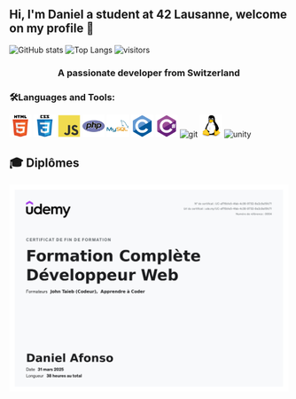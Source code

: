 ## Hi, I'm Daniel a student at 42 Lausanne, welcome on my profile 👋

![GitHub stats](https://github-readme-stats.vercel.app/api?username=daniel149afonso&show_icons=true)
![Top Langs](https://github-readme-stats.vercel.app/api/top-langs/?username=daniel149afonso&layout=compact)
![visitors](https://visitor-badge.laobi.icu/badge?page_id=daniel149afonso.elouan42)

<h3 align="center">A passionate developer from Switzerland</h3>

<h3 align="left">🛠️Languages and Tools:</h3>
<p align="left">
<!---HTML------------------->
<a href="https://www.w3.org/html/" target="_blank" rel="noreferrer" style="text-decoration: none;">
  <img src="https://raw.githubusercontent.com/devicons/devicon/master/icons/html5/html5-original-wordmark.svg" alt="html5" width="40" height="40"/>
</a>
<!---CSS--------------------->
<a href="https://www.w3schools.com/css/" target="_blank" rel="noreferrer" style="text-decoration: none;"> <img src="https://raw.githubusercontent.com/devicons/devicon/master/icons/css3/css3-original-wordmark.svg" alt="css3" width="40" height="40"/> </a> 
<!---JS--------------------->
<a href="https://developer.mozilla.org/en-US/docs/Web/JavaScript" target="_blank" rel="noreferrer" style="text-decoration: none;"> <img src="https://raw.githubusercontent.com/devicons/devicon/master/icons/javascript/javascript-original.svg" alt="javascript" width="40" height="40"/> </a>
<!---PHP--------------------->
<a href="https://www.php.net" target="_blank" rel="noreferrer" style="text-decoration: none;"> <img src="https://raw.githubusercontent.com/devicons/devicon/master/icons/php/php-original.svg" alt="php" width="40" height="40"/> </a>
<!---MYSQL--------------------->
<a href="https://www.mysql.com/" target="_blank" rel="noreferrer" style="text-decoration: none;"> <img src="https://raw.githubusercontent.com/devicons/devicon/master/icons/mysql/mysql-original-wordmark.svg" alt="mysql" width="40" height="40"/> </a>
<!---C--------------------->
<a href="https://www.cprogramming.com/" target="_blank" rel="noreferrer" style="text-decoration: none;"> <img src="https://raw.githubusercontent.com/devicons/devicon/master/icons/c/c-original.svg" alt="c" width="40" height="40"/> </a> 
<!---C#--------------------->
<a href="https://www.w3schools.com/cs/" target="_blank" rel="noreferrer" style="text-decoration: none;"> <img src="https://raw.githubusercontent.com/devicons/devicon/master/icons/csharp/csharp-original.svg" alt="csharp" width="40" height="40"/> </a>
<!---GIT--------------------->
<a href="https://git-scm.com/" target="_blank" rel="noreferrer" style="text-decoration: none;"> <img src="https://www.vectorlogo.zone/logos/git-scm/git-scm-icon.svg" alt="git" width="40" height="40"/> </a>
<!---LINUX--------------------->
<a href="https://www.linux.org/" target="_blank" rel="noreferrer" style="text-decoration: none;"> <img src="https://raw.githubusercontent.com/devicons/devicon/master/icons/linux/linux-original.svg" alt="linux" width="40" height="40"/> </a>
<!---UNITY--------------------->
<a href="https://unity.com/" target="_blank" rel="noreferrer" style="text-decoration: none;"> <img src="https://www.vectorlogo.zone/logos/unity3d/unity3d-icon.svg" alt="unity" width="40" height="40"/> </a>

## 🎓 Diplômes

![Diplôme 42](/certificat_dev_web.jpg)

</p>


<!--
**daniel149afonso/daniel149afonso** is a ✨ _special_ ✨ repository because its `README.md` (this file) appears on your GitHub profile.

Here are some ideas to get you started:

- 🔭 I’m currently working on ...
- 🌱 I’m currently learning ...
- 👯 I’m looking to collaborate on ...
- 🤔 I’m looking for help with ...
- 💬 Ask me about ...
- 📫 How to reach me: ...
- 😄 Pronouns: ...
- ⚡ Fun fact: ...
-->
